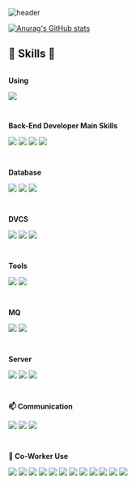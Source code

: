 <!-- 헤더 -->
![header](https://capsule-render.vercel.app/api?type=rounded&color=timeGradient&text=Chaebin's%20%20Git%20👋&animation=twinkling&fontSize=40&fontAlignY=50&fontAlign=50&height=180)
<!-- 깃 상태 -->
[![Anurag's GitHub stats](https://github-readme-stats.vercel.app/api?username=java-bin&show_icons=true&theme=radical)](https://github.com/anuraghazra/github-readme-stats)
<!-- 스킬 -->
## 🔨 Skills 🔨
<div style="display:flex; flex-direction:column; align-items:flex-start;">
    <p>
        <strong>Using </strong>
        <div>
        <img src="https://img.shields.io/badge/IntelliJ IDEA-000000?style=for-the-badge&logo=intellij-idea&logoColor=white"> <!-- IntelliJ -->
        </div>
    </p> 
    <p>
        <strong>Back-End Developer Main Skills</strong>
        <div>
            <img src="https://img.shields.io/badge/Java-007396?style=for-the-badge&logo=Java&logoColor=white" /> <!-- java -->
            <img src="https://img.shields.io/badge/Spring Boot-6DB33F?style=for-the-badge&logo=spring-boot&logoColor=white" /> <!-- spring boot -->
            <img src="https://img.shields.io/badge/OpenStack-ED1944?style=for-the-badge&logo=OpenStack&logoColor=white" /> <!-- openstack -->
            <img src="https://img.shields.io/badge/Docker-2496ED?style=for-the-badge&logo=Docker&logoColor=white" /> <!-- docekr -->
        </div>
    </p>
    <p>
        <strong>Database</strong>
    <div>
        <img src="https://img.shields.io/badge/MariaDB-003545?style=for-the-badge&logo=mariaDB&logoColor=white"/> <!-- mariadb -->
        <img src="https://img.shields.io/badge/mysql-4479A1?style=for-the-badge&logo=mysql&logoColor=white" />  <!-- mysql -->
        <img src="https://img.shields.io/badge/oracle-F80000?style=for-the-badge&logo=oracle&logoColor=white" /> <!-- oracle -->
    </div>
    </p> 
    <p>
         <strong>DVCS</strong>
        <div>
            <img src="https://img.shields.io/badge/Bitbucket-0052CC?style=for-the-badge&logo=Bitbucket&logoColor=white" /> <!-- bitbucket -->
            <img src="https://img.shields.io/badge/GitHub-181717?style=for-the-badge&logo=GitHub&logoColor=white" /> <!-- github -->
            <img src="https://img.shields.io/badge/GitLab-FC6D26?style=for-the-badge&logo=GitLab&logoColor=white" /> <!-- gitlab -->
        </div>
    </p> 
    <p>
        <strong>Tools</strong>
        <div>
            <img src="https://img.shields.io/badge/Kubernetes-326CE5?style=for-the-badge&logo=Kubernetes&logoColor=white"> <!-- kubernetes -->
            <img src="https://img.shields.io/badge/Terraform-7B42BC?style=for-the-badge&logo=Terraform&logoColor=white" /> <!-- terraform -->
        </div>
    </p> 
    <p>
         <strong>MQ</strong>
        <div>    
            <img src="https://img.shields.io/badge/Redis-DC382D?style=for-the-badge&logo=Redis&logoColor=white" /> <!-- redis -->
            <img src="https://img.shields.io/badge/RabbitMQ-FF6600?style=for-the-badge&logo=RabbitMQ&logoColor=white" /> <!-- rabbitmq -->
        </div>
    </p> 
    <p>
        <strong>Server</strong>
    <div>
            <img src="https://img.shields.io/badge/linux-FCC624?style=for-the-badge&logo=linux&logoColor=black" /> <!-- linux --> 
            <img src="https://img.shields.io/badge/Ubuntu-E95420?style=for-the-badge&logo=Ubuntu&logoColor=white"/> <!-- ubuntu --> 
            <img src="https://img.shields.io/badge/apache tomcat-F8DC75?style=for-the-badge&logo=apachetomcat&logoColor=black" /> <!-- apache tomcat -->
        </div>
    </p> 
    <p>
        <strong>📫 Communication</strong>
        <div>    
            <img src="https://img.shields.io/badge/Figma-F24E1E?style=for-the-badge&logo=figma&logoColor=white" /> <!-- figma -->
            <img src="https://img.shields.io/badge/Jira-0052CC?style=for-the-badge&logo=Jira&logoColor=white" /> <!-- jira -->
            <img src="https://img.shields.io/badge/Slack-4A154B?style=for-the-badge&logo=Slack&logoColor=white" /> <!-- slack -->
        </div>
    </p> 
    <p>
        <strong>👯 Co-Worker Use</strong>
        <div>
            <!-- server -->
            <img src="https://img.shields.io/badge/Amazon AWS-232F3E?style=for-the-badge&logo=amazon aws&logoColor=white" /> <!-- aws -->
            <img src="https://img.shields.io/badge/Google Cloud-4285F4?style=for-the-badge&logo=Google Cloud&logoColor=white"/> <!-- gcp -->
            <!-- mq -->
            <img src="https://img.shields.io/badge/Apache Kafka-231F20?style=for-the-badge&logo=Apache Kafka&logoColor=white" /> <!-- kafka -->
            <!-- graph -->
            <img src="https://img.shields.io/badge/Grafana-F46800?style=for-the-badge&logo=Grafana&logoColor=white" /> <!-- grafana -->
            <img src="https://img.shields.io/badge/Prometheus-E6522C?style=for-the-badge&logo=Prometheus&logoColor=white" /> <!-- prometheus -->
            <!-- search? -->
            <img src="https://img.shields.io/badge/OpenSearch-005EB8?style=for-the-badge&logo=OpenSearch&logoColor=white" /> <!-- openssearch -->
            <!-- back end-->
            <img src="https://img.shields.io/badge/Go-00ADD8?style=for-the-badge&logo=Go&logoColor=white"/> <!-- go -->
            <!-- front end-->
            <img src="https://img.shields.io/badge/Vue.js-4FC08D?style=for-the-badge&logo=Vue.js&logoColor=white"/> <!-- vue -->
            <img src="https://img.shields.io/badge/TypeScript-3178C6?style=for-the-badge&logo=typescript&logoColor=white" /> <!-- ts -->
            <img src="https://img.shields.io/badge/javascript-F7DF1E?style=for-the-badge&logo=javascript&logoColor=black" /> <!-- js -->   
            <img src="https://img.shields.io/badge/html5-E34F26?style=for-the-badge&logo=html5&logoColor=white" /> <!-- html5 -->
            <img src="https://img.shields.io/badge/CSS3-1572B6?style=for-the-badge&logo=css3&logoColor=white"/>  <!-- css -->
        </div>   
    </p> 
</div>

